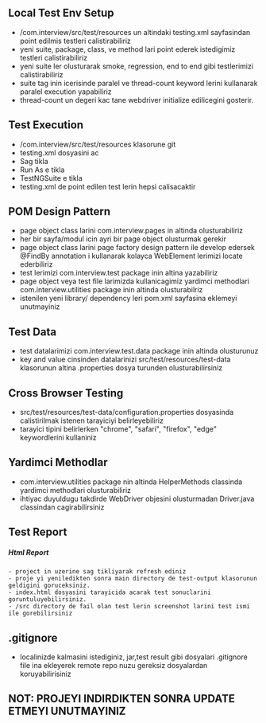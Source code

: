 ## Local Test Env Setup
- /com.interview/src/test/resources un altindaki testing.xml sayfasindan point edilmis testleri calistirabiliriz
- yeni suite, package, class, ve method lari point ederek istedigimiz testleri calistirabiliriz
- yeni suite ler olusturarak smoke, regression, end to end gibi testlerimizi calistirabiliriz
- suite tag inin icerisinde paralel ve thread-count keyword lerini kullanarak paralel execution yapabiliriz
- thread-count un degeri kac tane webdriver initialize edilicegini gosterir.

## Test Execution
- /com.interview/src/test/resources klasorune git
- testing.xml dosyasini ac
- Sag tikla
- Run As e tikla
- TestNGSuite e tikla 
- testing.xml de point edilen test lerin hepsi calisacaktir

##  POM Design Pattern
- page object class larini com.interview.pages in altinda olusturabiliriz
- her bir sayfa/modul icin ayri bir page object olusturmak gerekir
- page object class larini page factory design pattern ile develop edersek @FindBy annotation i kullanarak kolayca WebElement lerimizi locate ederbiliriz
- test lerimizi com.interview.test package inin altina yazabiliriz
- page object veya test file larimizda kullanicagimiz yardimci methodlari com.interview.utilities package inin altinda olusturabilriz
- istenilen yeni library/ dependency leri pom.xml sayfasina eklemeyi unutmayiniz 

## Test Data
- test datalarimizi com.interview.test.data package inin altinda olusturunuz
- key and value cinsinden datalarinizi src/test/resources/test-data klasorunun altina .properties dosya turunden olusturabilirsiniz

## Cross Browser Testing
- src/test/resources/test-data/configuration.properties dosyasinda calistirilmak istenen tarayiciyi belirleyebiliriz
- tarayici tipini belirlerken "chrome", "safari", "firefox", "edge" keywordlerini kullaniniz

## Yardimci Methodlar
- com.interview.utilities package nin altinda HelperMethods classinda yardimci methodlari olusturabiliriz
- ihtiyac duyuldugu takdirde WebDriver objesini olusturmadan Driver.java classindan cagirabilirsiniz

## Test Report 
##### Html Report
	- project in uzerine sag tikliyarak refresh ediniz
	- proje yi yeniledikten sonra main directory de test-output klasorunun geldigini goruceksiniz. 
	- index.html dosyasini tarayicida acarak test sonuclarini goruntuluyebilirsiniz.
	- /src directory de fail olan test lerin screenshot larini test ismi ile gorebilirsiniz 

## .gitignore
- localinizde kalmasini istediginiz, jar,test result gibi dosyalari .gitignore file ina ekleyerek remote repo nuzu gereksiz dosyalardan koruyabilirisiniz

## NOT: PROJEYI INDIRDIKTEN SONRA UPDATE ETMEYI UNUTMAYINIZ



